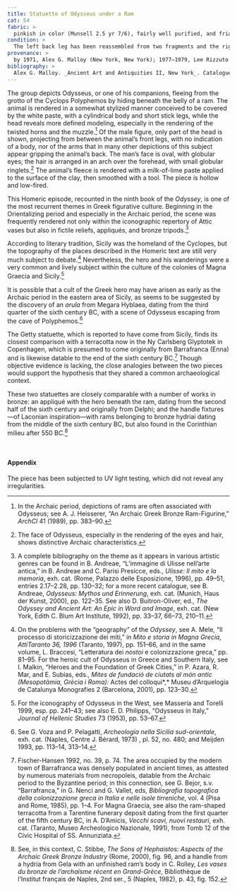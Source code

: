 ```yaml
---
title: Statuette of Odysseus under a Ram
cat: 54
fabric: >
  pinkish in color (Munsell 2.5 yr 7/6), fairly well purified, and friable with small reflective inclusions, covered with a thick layer of paste composed of milk of lime. Sporadic traces of pink pigment on the animal’s muzzle. The body is hollow, except for the hooves. Beneath the ram’s belly is a vent fissure.
condition: >
  The left back leg has been reassembled from two fragments and the right front leg from one fragment. The white milk-of-lime paste has almost completely detached and persists only on the head, on the proper left side, and on the front hooves. All four legs have breaks.
provenance: >
  by 1971, Alex G. Malloy (New York, New York); 1977–1979, Lee Rizzuto (Lakewood, New Jersey), donated to the J. Paul Getty Museum, 1979.
bibliography: >
  Alex G. Malloy. _Ancient Art and Antiquities II, New York_. Catalogue, 1971, pp. 13, 16, no. 84; Lyons, Bennett, and Marconi 2013, pp. 190–91, fig. 131.
---
```


The group depicts Odysseus, or one of his companions, fleeing from the
grotto of the Cyclops Polyphemos by hiding beneath the belly of a ram.
The animal is rendered in a somewhat stylized manner conceived to be
covered by the white paste, with a cylindrical body and short stick
legs, while the head reveals more defined modeling, especially in the
rendering of the twisted horns and the muzzle.[^1] Of the male figure,
only part of the head is shown, projecting from between the animal’s
front legs, with no indication of a body, nor of the arms that in many
other depictions of this subject appear gripping the animal’s back. The
man’s face is oval, with globular eyes; the hair is arranged in an arch
over the forehead, with small globular ringlets.[^2] The animal’s fleece
is rendered with a milk-of-lime paste applied to the surface of the
clay, then smoothed with a tool. The piece is hollow and low-fired.

This Homeric episode, recounted in the ninth book of the *Odyssey*, is
one of the most recurrent themes in Greek figurative culture. Beginning
in the Orientalizing period and especially in the Archaic period, the
scene was frequently rendered not only within the iconographic repertory
of Attic vases but also in fictile reliefs, appliqués, and bronze
tripods.[^3]

According to literary tradition, Sicily was the homeland of the
Cyclopes, but the topography of the places described in the Homeric text
are still very much subject to debate.[^4] Nevertheless, the hero and
his wanderings were a very common and lively subject within the culture
of the colonies of Magna Graecia and Sicily.[^5]

It is possible that a cult of the Greek hero may have arisen as early as
the Archaic period in the eastern area of Sicily, as seems to be
suggested by the discovery of an *arula* from Megara Hyblaea, dating
from the third quarter of the sixth century <span
class="smcaps">BC,</span> with a scene of Odysseus
escaping from the cave of Polyphemos.[^6]

The Getty statuette, which is reported to have come from Sicily, finds
its closest comparison with a terracotta now in the Ny Carlsberg
Glyptotek in Copenhagen, which is presumed to come originally from
Barrafranca (Enna) and is likewise datable to the end of the sixth
century <span class="smcaps">BC.</span>[^7] Though
objective evidence is lacking, the close analogies between the two
pieces would support the hypothesis that they shared a common
archaeological context.

These two statuettes are closely comparable with a number of works in
bronze: an appliqué with the hero beneath the ram, dating from the
second half of the sixth century and originally from Delphi; and the
handle fixtures—of Laconian inspiration—with rams belonging to bronze
hydriai dating from the middle of the sixth century <span
class="smcaps">BC</span>, but also found in the
Corinthian milieu after 550 <span
class="smcaps">BC.</span>[^8]  

<br />

#### Appendix

The piece has been subjected to UV light testing, which did not reveal
any irregularities.

[^1]: In the Archaic period, depictions of rams are often associated
    with Odysseus; see A. J. Heisserer, “An Archaic Greek Bronze
    Ram-Figurine,” *ArchCl* 41 (1989), pp. 383–90.

[^2]: The face of Odysseus, especially in the rendering of the eyes and
    hair, shows distinctive Archaic characteristics.

[^3]: A complete bibliography on the theme as it appears in various
    artistic genres can be found in B. Andreae, “L’immagine di Ulisse
    nell’arte antica,” in B. Andreae and C. Parisi Presicce, eds.,
    *Ulisse: Il mito e la memoria*, exh. cat. (Rome, Palazzo delle
    Esposizione, 1996), pp. 49–51, entries 2.17–2.28, pp. 130–32; for a
    more recent catalogue, see B. Andreae, *Odysseus: Mythos und
    Erinnerung*, exh. cat. (Munich, Haus der Kunst, 2000), pp. 122–35.
    See also D. Buitron-Oliver, ed., *The Odyssey and Ancient Art: An
    Epic in Word and Image*, exh. cat. (New York, Edith C. Blum Art
    Institute, 1992), pp. 33–37, 66–73, 210–11.

[^4]: On the problems with the “geography” of the *Odyssey*, see A.
    Mele, “Il processo di storicizzazione dei miti,” in *Mito e storia
    in Magna Grecia, AttiTaranto* *36, 1996* (Taranto, 1997), pp.
    151–66, and in the same volume, L. Braccesi, “Letteratura dei
    *nostoi* e colonizzazione greca,” pp. 81–95. For the heroic cult of
    Odysseus in Greece and Southern Italy, see I. Malkin, “Heroes and
    the Foundation of Greek Cities,” in P. Azara, R. Mar, and E. Subías,
    eds., *Mites de fundació de ciutats al món antic (Mesopotàmia,
    Grècia i Roma):* Actes del colloqui*,* Museu d’Arquelogia de
    Catalunya Monografies 2 (Barcelona, 2001), pp. 123–30.

[^5]: For the iconography of Odysseus in the West, see <span
    class="smcaps">Masseria and Torelli</span> 1999,
    esp. pp. 241–43; see also E. D. Philipps, “Odysseus in Italy,”
    *Journal of Hellenic Studies* 73 (1953), pp. 53–67.

[^6]: See G. Voza and P. Pelagatti, *Archeologia nella Sicilia
    sud-orientale*, exh. cat. (Naples, Centre J. Bérard, 1973) , pl. 52,
    no. 480; and <span class="smcaps">Meijden</span>
    1993, pp. 113–14, 313–14.

[^7]: <span class="smcaps">Fischer-Hansen</span> 1992,
    no. 39, p. 74. The area occupied by the modern town of Barrafranca
    was densely populated in ancient times, as attested by numerous
    materials from necropoleis, datable from the Archaic period to the
    Byzantine period; in this connection, see G. Bejor, s.v.
    “Barrafranca,” in G. Nenci and G. Vallet, eds, *Bibliografia
    topografica della colonizzazione greca in Italia e nelle isole
    tirreniche*, vol. 4 (Pisa and Rome, 1985), pp. 1–4. For Magna
    Graecia, see also the ram-shaped terracotta from a Tarentine
    funerary deposit dating from the first quarter of the fifth century
    <span class="smcaps">BC</span>, in A. D’Amicis,
    *Vecchi scavi, nuovi restauri*, exh. cat. (Taranto, Museo
    Archeologico Nazionale, 1991), from Tomb 12 of the Civic Hospital of
    SS. Annunziata.

[^8]: See, in this context, C. Stibbe, *The Sons of Hephaistos: Aspects
    of the Archaic Greek Bronze Industry* (Rome, 2000), fig. 96, and a
    handle from a hydria from Gela with an unfinished ram’s body in C.
    Rolley, *Les vases du bronze de l’archaïsme récent en Grand-Grèce*,
    Bibliothèque de l’Institut français de Naples, 2nd ser., 5 (Naples,
    1982), p. 43, fig. 152.
